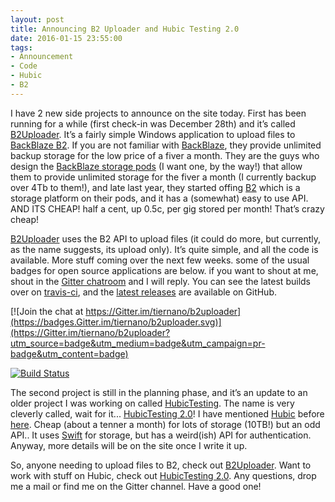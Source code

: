 ```yaml
---
layout: post
title: Announcing B2 Uploader and Hubic Testing 2.0
date: 2016-01-15 23:55:00
tags:
- Announcement
- Code
- Hubic
- B2
---
```


I have 2 new side projects to announce on the site today. First has been running for a while (first check-in was December 28th) and it’s called [B2Uploader][1]. It’s a fairly simple Windows application to upload files to [BackBlaze B2][5]. If you are not familiar with [BackBlaze][6], they provide unlimited backup storage for the low price of a fiver a month. They are the guys who design the [BackBlaze storage pods][7] (I want one, by the way!) that allow them to provide unlimited storage for the fiver a month (I currently backup over 4Tb to them!), and late last year, they started offing [B2][5] which is a storage platform on their pods, and it has a (somewhat) easy to use API. AND ITS CHEAP! half a cent, up 0.5c, per gig stored per month! That’s crazy cheap! 

[B2Uploader][1] uses the B2 API to upload files (it could do more, but currently, as the name suggests, its upload only). It’s quite simple, and all the code is available. More stuff coming over the next few weeks. some of the usual badges for open source applications are below. if you want to shout at me, shout in the [Gitter chatroom][8] and I will reply. You can see the latest builds over on [travis-ci][9], and the [latest releases][10] are available on GitHub.

[![Join the chat at https://Gitter.im/tiernano/b2uploader](https://badges.Gitter.im/tiernano/b2uploader.svg)](https://Gitter.im/tiernano/b2uploader?utm_source=badge&utm_medium=badge&utm_campaign=pr-badge&utm_content=badge)

[![Build Status](https://travis-ci.org/tiernano/b2uploader.svg?branch=master)](https://travis-ci.org/tiernano/b2uploader)

The second project is still in the planning phase, and it’s an update to an older project I was working on called [HubicTesting][3]. The name is very cleverly called, wait for it... [HubicTesting 2.0][2]! I have mentioned [Hubic][11] before [here][13]. Cheap (about a tenner a month) for lots of storage (10TB!) but an odd API.. It uses [Swift][12] for storage, but has a weird(ish) API for authentication. Anyway, more details will be on the site once I write it up. 

So, anyone needing to upload files to B2, check out [B2Uploader][1]. Want to work with stuff on Hubic, check out [HubicTesting 2.0][2]. Any questions, drop me a mail or find me on the Gitter channel. Have a good one!

[1]: https://github.com/tiernano/b2uploader
[2]: https://github.com/tiernano/HubicTesting2.0
[3]: https://github.com/tiernano/HubicTesting
[4]: https://www.reddit.com/r/DataHoarder/comments/3xbx6y/b2_uploader_upload_directories_to_b2/
[5]: https://www.backblaze.com/b2/cloud-storage.html
[6]: https://secure.backblaze.com/r/01px2w
[7]: https://www.backblaze.com/blog/cloud-storage-hardware/
[8]: https://Gitter.im/tiernano/b2uploader
[9]: https://travis-ci.org/tiernano/b2uploader
[10]: https://github.com/tiernano/b2uploader/releases
[11]: http://www.hubic.com
[12]: http://docs.openstack.org/developer/swift/
[13]: https://www.tiernanotoole.ie/2015/03/31/HubiC_SWIFT_CURL.html
